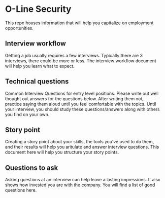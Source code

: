 # O-Line Security
This repo houses information that will help you capitalize on employment opportunities. 

## Interview workflow 
Getting a job usually requires a few interviews. Typically there are 3 interviews, there could be more or less. The interview workflow document will help you learn what to expect. 

## Technical questions
Common Interview Questions for entry level positions. Please write out well thought out answers for the questions below. After writing them out, practice saying them aloud until you feel comfortable with the topics. Until your interview, you should study these questions/answers along with others you find on your own.

## Story point
Creating a story point about your skills, the tools you've used to do them, and their results will help you aritulate and answer interview questions. This document here will help you structure your story points. 

## Questions to ask
Asking questions at an interview can help leave a lasting impressions. It also shows how invested you are with the company. You will find a list of good questions here. 